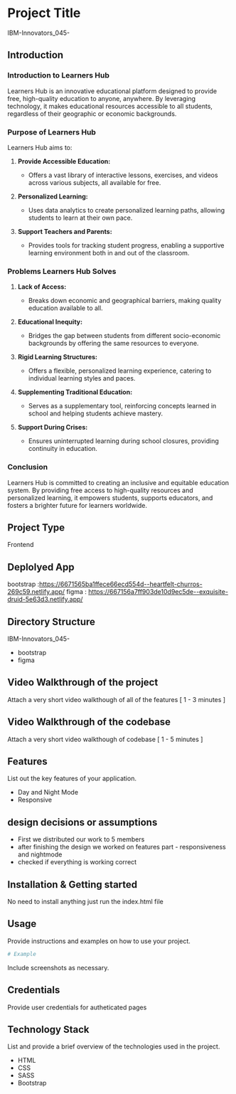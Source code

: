 # Project Title
IBM-Innovators_045-

## Introduction
### Introduction to Learners Hub

Learners Hub is an innovative educational platform designed to provide free, high-quality education to anyone, anywhere. By leveraging technology, it makes educational resources accessible to all students, regardless of their geographic or economic backgrounds.

### Purpose of Learners Hub

Learners Hub aims to:

1. **Provide Accessible Education:**
   - Offers a vast library of interactive lessons, exercises, and videos across various subjects, all available for free.

2. **Personalized Learning:**
   - Uses data analytics to create personalized learning paths, allowing students to learn at their own pace.

3. **Support Teachers and Parents:**
   - Provides tools for tracking student progress, enabling a supportive learning environment both in and out of the classroom.

### Problems Learners Hub Solves

1. **Lack of Access:**
   - Breaks down economic and geographical barriers, making quality education available to all.

2. **Educational Inequity:**
   - Bridges the gap between students from different socio-economic backgrounds by offering the same resources to everyone.

3. **Rigid Learning Structures:**
   - Offers a flexible, personalized learning experience, catering to individual learning styles and paces.

4. **Supplementing Traditional Education:**
   - Serves as a supplementary tool, reinforcing concepts learned in school and helping students achieve mastery.

5. **Support During Crises:**
   - Ensures uninterrupted learning during school closures, providing continuity in education.

### Conclusion

Learners Hub is committed to creating an inclusive and equitable education system. By providing free access to high-quality resources and personalized learning, it empowers students, supports educators, and fosters a brighter future for learners worldwide.

## Project Type
Frontend 

## Deplolyed App
bootstrap :https://6671565ba1ffece66ecd554d--heartfelt-churros-269c59.netlify.app/
figma : https://667156a7ff903de10d9ec5de--exquisite-druid-5e63d3.netlify.app/

## Directory Structure
IBM-Innovators_045-
  - bootstrap
  - figma

## Video Walkthrough of the project
Attach a very short video walkthough of all of the features [ 1 - 3 minutes ]

## Video Walkthrough of the codebase
Attach a very short video walkthough of codebase [ 1 - 5 minutes ]

## Features
List out the key features of your application.

- Day and Night Mode
- Responsive

## design decisions or assumptions
- First we distributed our work to 5 members
- after finishing the design we worked on features part - responsiveness and nightmode
- checked if everything is working correct

## Installation & Getting started
No need to install anything just run the index.html file


## Usage
Provide instructions and examples on how to use your project.

```bash
# Example
```

Include screenshots as necessary.

## Credentials
Provide user credentials for autheticated pages

## Technology Stack
List and provide a brief overview of the technologies used in the project.

- HTML
- CSS
- SASS
- Bootstrap